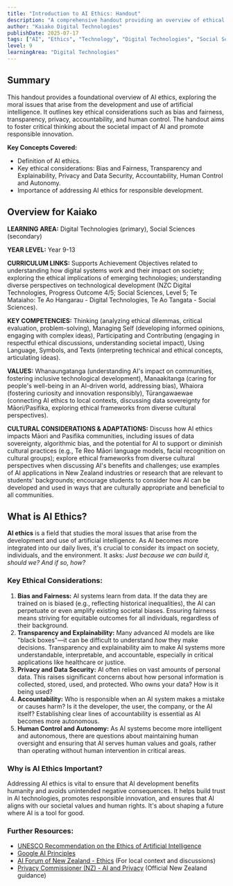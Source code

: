 ```yaml
---
title: "Introduction to AI Ethics: Handout"
description: "A comprehensive handout providing an overview of ethical considerations in Artificial Intelligence, designed for digital technologies and social sciences students."
author: "Kaiako Digital Technologies"
publishDate: 2025-07-17
tags: ["AI", "Ethics", "Technology", "Digital Technologies", "Social Sciences", "Comprehension Handout", "Aotearoa New Zealand Curriculum"]
level: 9
learningArea: "Digital Technologies"
---
```


## Summary

This handout provides a foundational overview of AI ethics, exploring the moral issues that arise from the development and use of artificial intelligence. It outlines key ethical considerations such as bias and fairness, transparency, privacy, accountability, and human control. The handout aims to foster critical thinking about the societal impact of AI and promote responsible innovation.

**Key Concepts Covered:**
*   Definition of AI ethics.
*   Key ethical considerations: Bias and Fairness, Transparency and Explainability, Privacy and Data Security, Accountability, Human Control and Autonomy.
*   Importance of addressing AI ethics for responsible development.

## Overview for Kaiako

**LEARNING AREA:** Digital Technologies (primary), Social Sciences (secondary)

**YEAR LEVEL:** Year 9-13

**CURRICULUM LINKS:** Supports Achievement Objectives related to understanding how digital systems work and their impact on society; exploring the ethical implications of emerging technologies; understanding diverse perspectives on technological development (NZC Digital Technologies, Progress Outcome 4/5; Social Sciences, Level 5; Te Mataiaho: Te Ao Hangarau - Digital Technologies, Te Ao Tangata - Social Sciences).

**KEY COMPETENCIES:** Thinking (analyzing ethical dilemmas, critical evaluation, problem-solving), Managing Self (developing informed opinions, engaging with complex ideas), Participating and Contributing (engaging in respectful ethical discussions, understanding societal impact), Using Language, Symbols, and Texts (interpreting technical and ethical concepts, articulating ideas).

**VALUES:** Whanaungatanga (understanding AI's impact on communities, fostering inclusive technological development), Manaakitanga (caring for people's well-being in an AI-driven world, addressing bias), Whaiora (fostering curiosity and innovation responsibly), Tūrangawaewae (connecting AI ethics to local contexts, discussing data sovereignty for Māori/Pasifika, exploring ethical frameworks from diverse cultural perspectives).

**CULTURAL CONSIDERATIONS & ADAPTATIONS:** Discuss how AI ethics impacts Māori and Pasifika communities, including issues of data sovereignty, algorithmic bias, and the potential for AI to support or diminish cultural practices (e.g., Te Reo Māori language models, facial recognition on cultural groups); explore ethical frameworks from diverse cultural perspectives when discussing AI's benefits and challenges; use examples of AI applications in New Zealand industries or research that are relevant to students' backgrounds; encourage students to consider how AI can be developed and used in ways that are culturally appropriate and beneficial to all communities.

## What is AI Ethics?

**AI ethics** is a field that studies the moral issues that arise from the development and use of artificial intelligence. As AI becomes more integrated into our daily lives, it's crucial to consider its impact on society, individuals, and the environment. It asks: *Just because we can build it, should we? And if so, how?*

### Key Ethical Considerations:

1.  **Bias and Fairness:** AI systems learn from data. If the data they are trained on is biased (e.g., reflecting historical inequalities), the AI can perpetuate or even amplify existing societal biases. Ensuring fairness means striving for equitable outcomes for all individuals, regardless of their background.
2.  **Transparency and Explainability:** Many advanced AI models are like "black boxes"—it can be difficult to understand *how* they make decisions. Transparency and explainability aim to make AI systems more understandable, interpretable, and accountable, especially in critical applications like healthcare or justice.
3.  **Privacy and Data Security:** AI often relies on vast amounts of personal data. This raises significant concerns about how personal information is collected, stored, used, and protected. Who owns your data? How is it being used?
4.  **Accountability:** Who is responsible when an AI system makes a mistake or causes harm? Is it the developer, the user, the company, or the AI itself? Establishing clear lines of accountability is essential as AI becomes more autonomous.
5.  **Human Control and Autonomy:** As AI systems become more intelligent and autonomous, there are questions about maintaining human oversight and ensuring that AI serves human values and goals, rather than operating without human intervention in critical areas.

### Why is AI Ethics Important?

Addressing AI ethics is vital to ensure that AI development benefits humanity and avoids unintended negative consequences. It helps build trust in AI technologies, promotes responsible innovation, and ensures that AI aligns with our societal values and human rights. It's about shaping a future where AI is a tool for good.

### Further Resources:

*   [UNESCO Recommendation on the Ethics of Artificial Intelligence](https://www.unesco.org/en/artificial-intelligence/recommendation-ethics)
*   [Google AI Principles](https://ai.google/responsibility/principles/)
*   [AI Forum of New Zealand - Ethics](https://aiforum.org.nz/ethics/) (For local context and discussions)
*   [Privacy Commissioner (NZ) - AI and Privacy](https://www.privacy.org.nz/privacy-act-2020/codes-of-practice/ai-and-privacy/) (Official New Zealand guidance)